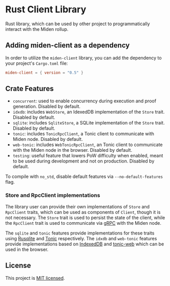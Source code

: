 # Rust Client Library

Rust library, which can be used by other project to programmatically interact with the Miden rollup.

## Adding miden-client as a dependency

In order to utilize the `miden-client` library, you can add the dependency to your project's `Cargo.toml` file:

````toml
miden-client = { version = "0.5" }
````

## Crate Features

- `concurrent`: used to enable concurrency during execution and proof generation. Disabled by default.
- `idxdb`: includes `WebStore`, an IdexedDB implementation of the `Store` trait. Disabled by default.
- `sqlite`: includes `SqliteStore`, a SQLite implementation of the `Store` trait. Disabled by default.
- `tonic`: includes `TonicRpcClient`, a Tonic client to communicate with Miden node. Disabled by default.
- `web-tonic`: includes `WebTonicRpcClient`, an Tonic client to communicate with the Miden node in the browser. Disabled by default.
- `testing`: useful feature that lowers PoW difficulty when enabled, meant to be used during development and not on production. Disabled by default.

To compile with `no_std`, disable default features via `--no-default-features` flag.

### Store and RpcClient implementations

The library user can provide their own implementations of `Store` and `RpcClient` traits, which can be used as components of `Client`, though it is not necessary. The `Store` trait is used to persist the state of the client, while the `RpcClient` trait is used to communicate via [gRPC](https://grpc.io/) with the Miden node.

The `sqlite` and `tonic` features provide implementations for these traits using [Rusqlite](https://github.com/rusqlite/rusqlite) and [Tonic](https://github.com/hyperium/tonic) respectively. The `idxdb` and `web-tonic` features provide implementations based on [IndexedDB](https://developer.mozilla.org/en-US/docs/Web/API/IndexedDB_API) and [tonic-web](https://github.com/hyperium/tonic/tree/master/tonic-web) which can be used in the browser.

## License
This project is [MIT licensed](../../LICENSE).
